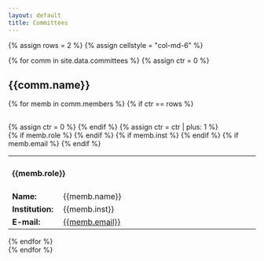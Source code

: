 ```yaml
---
layout: default
title: Committees
---
```


{% assign rows = 2 %}
{% assign cellstyle = "col-md-6" %}

{% for comm in site.data.committees %}
{% assign ctr = 0 %}
<div class = "row">
<h2> {{comm.name}}</h2>
<a name = "{{comm.name | remove: " " }}"></a>
  {% for memb in comm.members %}
    {% if ctr == rows %}
</div>
<div class = "row" style = "margin-top: 30px;">
{% assign ctr = 0 %}
    {% endif %}
    {% assign ctr = ctr | plus: 1 %}
<div class = "{{cellstyle}}">
  <table  width = "100%">
    {% if memb.role %}
      <tr>
        <td  colspan = "2">
          <h4>{{memb.role}}</h4>
        </td>
      </tr>
    {% endif %}
    <tr>
      <td width = "20%" > <b> Name: </b> </td>
      <td> {{memb.name}} </td>
    </tr>
    {% if memb.inst %}
    <tr>
      <td> <b> Institution:&nbsp; </b> </td>
      <td> {{memb.inst}} </td>
    </tr>
    {% endif %}
    {% if memb.email %}
    <tr>
      <td> <b> E-mail: </b> </td>
      <td> <a href="mailto:{{memb.email}}">{{memb.email}}</a> </td>
    </tr>
    {% endif %}

  </table>
</div>
  {% endfor %}
</div> <!-- row -->
{% endfor %}

